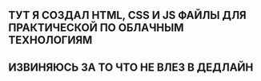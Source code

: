 ## ТУТ Я СОЗДАЛ HTML, CSS И JS ФАЙЛЫ ДЛЯ ПРАКТИЧЕСКОЙ ПО ОБЛАЧНЫМ ТЕХНОЛОГИЯМ
## ИЗВИНЯЮСЬ ЗА ТО ЧТО НЕ ВЛЕЗ В ДЕДЛАЙН